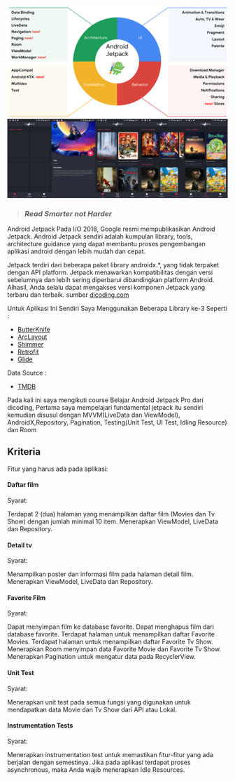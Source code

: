 ![Jetpack](jetpack.png)
![Preview](preview.jpg)

> ###  ***Read Smarter not Harder***

Android Jetpack
Pada I/O 2018, Google resmi mempublikasikan Android Jetpack. Android Jetpack sendiri adalah kumpulan library, tools, architecture guidance yang dapat membantu proses pengembangan aplikasi android dengan lebih mudah dan cepat. 

Jetpack terdiri dari beberapa paket library androidx.*, yang tidak terpaket dengan API platform. Jetpack menawarkan kompatibilitas dengan versi sebelumnya dan lebih sering diperbarui dibandingkan platform Android. Alhasil, Anda selalu dapat mengakses versi komponen Jetpack yang terbaru dan terbaik.
sumber [dicoding.com](https://www.dicoding.com/academies/129/ "Belajar Android Jetpack Pro")

Untuk Aplikasi Ini Sendiri Saya Menggunakan Beberapa Library ke-3 Seperti :
- [ButterKnife](https://jakewharton.github.io/butterknife/ "ButterKnife")
- [ArcLayout](https://github.com/florent37/ArcLayout "ArcLayout")
- [Shimmer](https://github.com/facebook/shimmer-android "Shimmer")
- [Retrofit](https://square.github.io/retrofit/ "Retrofit")
- [Glide](https://github.com/bumptech/glide "Glide")

Data Source :
- [TMDB](https://www.themoviedb.org/ "TMDB")

Pada kali ini saya mengikuti course Belajar Android Jetpack Pro dari dicoding,
Pertama saya mempelajari fundamental jetpack itu sendiri kemudian disusul dengan MVVM(LiveData dan ViewModel), AndroidX,Repository,  Pagination, Testing(Unit Test, UI Test, Idling Resource) dan Room


## **Kriteria**
Fitur yang harus ada pada aplikasi:

#### **Daftar film**
Syarat:

Terdapat 2 (dua) halaman yang menampilkan daftar film (Movies dan Tv Show) dengan jumlah minimal 10 item.
Menerapkan ViewModel, LiveData dan Repository.

#### Detail tv
Syarat:

Menampilkan poster dan informasi film pada halaman detail film.
Menerapkan ViewModel, LiveData dan Repository.

#### **Favorite Film**
Syarat:

Dapat menyimpan film ke database favorite.
Dapat menghapus film dari database favorite.
Terdapat halaman untuk menampilkan daftar Favorite Movies.
Terdapat halaman untuk menampilkan daftar Favorite Tv Show.
Menerapkan Room menyimpan data Favorite Movie dan Favorite Tv Show.
Menerapkan Pagination untuk mengatur data pada RecyclerView.

#### **Unit Test**
Syarat:

Menerapkan unit test pada semua fungsi yang digunakan untuk mendapatkan data Movie dan Tv Show dari API atau Lokal.

#### **Instrumentation Tests**
Syarat:

Menerapkan instrumentation test untuk memastikan fitur-fitur yang ada berjalan dengan semestinya.
Jika pada aplikasi terdapat proses asynchronous, maka Anda wajib menerapkan Idle Resources.




